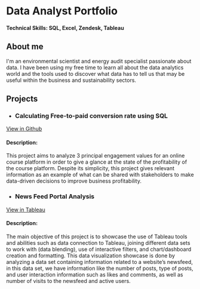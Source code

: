 # Data Analyst Portfolio

#### Technical Skills: SQL, Excel, Zendesk, Tableau

## About me

I'm an environmental scientist and energy audit specialist passionate about data. I have been using my free time to learn all about the data analytics world and the tools used to discover what data has to tell us that may be useful within the business and sustainability sectors. 

## Projects

* ### Calculating Free-to-paid conversion rate using SQL
[View in Github](https://github.com/DanielAguilarFg/Daniel-s_Porfolio/blob/6fbd1fb7c8c93e5fe4069a1b2c84d888a3639466/SQL%20Free-to-paid%20conversion%20rate)

#### Description:
This project aims to analyze 3 principal engagement values for an online course platform in order to give a glance at the state of the profitability of the course platform. Despite its simplicity, this project gives relevant information as an example of what can be shared with stakeholders to make data-driven decisions to improve business profitability. 

* ### News Feed Portal Analysis
[View in Tableau](https://public.tableau.com/views/NewsfeedAnalysisProject/NewsfeedAnalysisDashboard?:language=es-ES&:sid=&:display_count=n&:origin=viz_share_link)

#### Description:

The main objective of this project is to showcase the use of Tableau tools and abilities such as data connection to Tableau, joining different data sets to work with (data blending), use of interactive filters, and chart/dashboard creation and formatting. 
This data visualization showcase is done by analyzing a data set containing information related to a website’s newsfeed, in this data set, we have information like the number of posts, type of posts, and user interaction information such as likes and comments, as well as number of visits to the newsfeed and active users. 


